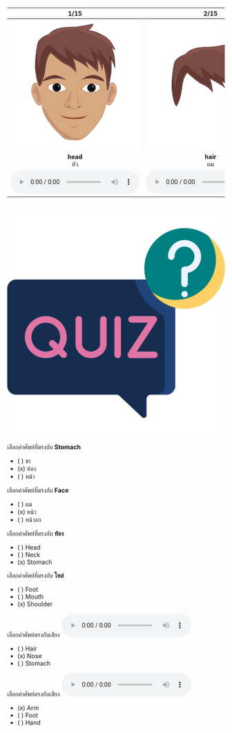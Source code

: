 <div class="carrousel">


|1/15|2/15|3/15|4/15|5/15|6/15|7/15|8/15|9/15|10/15|11/15|12/15|13/15|14/15|15/15|
| :----: | :----: | :----: | :----: | :----: | :----: | :----: | :----: | :----: | :----: | :----: | :----: | :----: | :----: | :----: |
|![](/media/img/body&#x20;parts__head.svg)|![](/media/img/body&#x20;parts__hair.svg)|![](/media/img/body&#x20;parts__face.svg)|![](/media/img/body&#x20;parts__eye.svg)|![](/media/img/body&#x20;parts__nose.svg)|![](/media/img/body&#x20;parts__mouth.svg)|![](/media/img/body&#x20;parts__ear.svg)|![](/media/img/body&#x20;parts__neck.svg)|![](/media/img/body&#x20;parts__shoulder.svg)|![](/media/img/body&#x20;parts__chest.svg)|![](/media/img/body&#x20;parts__arm.svg)|![](/media/img/body&#x20;parts__hand.svg)|![](/media/img/body&#x20;parts__stomach.svg)|![](/media/img/body&#x20;parts__leg.svg)|![](/media/img/body&#x20;parts__foot.svg)|
|**head**<br>หัว|**hair**<br>ผม|**face**<br>หน้า|**eye**<br>ตา|**nose**<br>จมูก|**mouth**<br>ปาก|**ear**<br>หู|**neck**<br>คอ|**shoulder**<br>ไหล่|**chest**<br>หน้าอก|**arm**<br>แขน|**hand**<br>มือ|**stomach**<br>ท้อง|**leg**<br>ขา|**foot**<br>เท้า|
|![](/media/audio/head.mp3)|![](/media/audio/hair.mp3)|![](/media/audio/face.mp3)|![](/media/audio/eye.mp3)|![](/media/audio/nose.mp3)|![](/media/audio/mouth.mp3)|![](/media/audio/ear.mp3)|![](/media/audio/neck.mp3)|![](/media/audio/shoulder.mp3)|![](/media/audio/chest.mp3)|![](/media/audio/arm.mp3)|![](/media/audio/hand.mp3)|![](/media/audio/stomach.mp3)|![](/media/audio/leg.mp3)|![](/media/audio/foot.mp3)|

</div>



# ![icon](/media/icons/quiz.svg) 


 เลือกคำศัพท์ที่ตรงกับ **Stomach**
 - ( ) ขา
 - (x) ท้อง
 - ( ) หน้า

 เลือกคำศัพท์ที่ตรงกับ **Face**
 - ( ) ผม
 - (x) หน้า
 - ( ) หน้าอก

 เลือกคำศัพท์ที่ตรงกับ **ท้อง**
 - ( ) Head
 - ( ) Neck
 - (x) Stomach

 เลือกคำศัพท์ที่ตรงกับ **ไหล่**
 - ( ) Foot
 - ( ) Mouth
 - (x) Shoulder

เลือกคำศัพท์ตรงกับเสียง ![](/media/audio/nose.mp3) 
 - ( ) Hair
 - (x) Nose
 - ( ) Stomach


เลือกคำศัพท์ตรงกับเสียง ![](/media/audio/arm.mp3) 
 - (x) Arm
 - ( ) Foot
 - ( ) Hand

